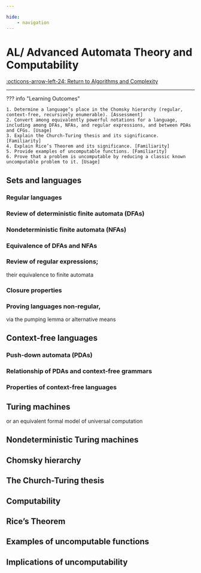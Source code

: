 ```yaml
---

hide:
    - navigation
---
```

# AL/ Advanced Automata Theory and Computability

[:octicons-arrow-left-24: Return to Algorithms and Complexity](/Bodies-of-Knowledge/Algorithms-Complexity/)

---

??? info "Learning Outcomes"

    1. Determine a language’s place in the Chomsky hierarchy (regular, context-free, recursively enumerable). [Assessment]
    2. Convert among equivalently powerful notations for a language, including among DFAs, NFAs, and regular expressions, and between PDAs and CFGs. [Usage]
    3. Explain the Church-Turing thesis and its significance. [Familiarity]
    4. Explain Rice’s Theorem and its significance. [Familiarity]
    5. Provide examples of uncomputable functions. [Familiarity]
    6. Prove that a problem is uncomputable by reducing a classic known uncomputable problem to it. [Usage]

## Sets and languages

### Regular languages

### Review of deterministic finite automata (DFAs)

### Nondeterministic finite automata (NFAs)

### Equivalence of DFAs and NFAs

### Review of regular expressions;

their equivalence to finite automata

### Closure properties

### Proving languages non-regular,

via the pumping lemma or alternative means

## Context-free languages

### Push-down automata (PDAs)

### Relationship of PDAs and context-free grammars

### Properties of context-free languages

## Turing machines

or an equivalent formal model of universal computation

## Nondeterministic Turing machines

## Chomsky hierarchy

## The Church-Turing thesis

## Computability

## Rice’s Theorem

## Examples of uncomputable functions

## Implications of uncomputability
